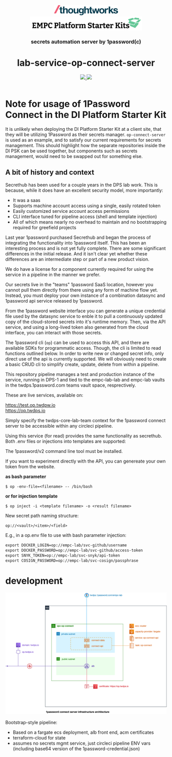<div align="center">
	<p>
		<img alt="Thoughtworks Logo" src="https://raw.githubusercontent.com/ThoughtWorks-DPS/static/master/thoughtworks_flamingo_wave.png?sanitize=true" width=200 />
    <br />
		<img alt="DPS Title" src="https://raw.githubusercontent.com/ThoughtWorks-DPS/static/master/EMPCPlatformStarterKitsImage.png" width=350/>
	</p>
  <h3>secrets automation server by 1password(c) </h3>
  <h1>lab-service-op-connect-server</h1>
  <a href="https://circleci.com/gh/ThoughtWorks-DPS/lab-service-op-connect-server/tree/main"><img src="https://circleci.com/gh/ThoughtWorks-DPS/lab-service-op-connect-server/tree/main.svg?style=shield&circle-token=5b62dee56a1690eca5a15b8a3ca555f098c306ad"> <a href="https://app.datadoghq.com/dashboard/zdb-as4-bc7/empc-op-connect?from_ts=1652802104947&to_ts=1652888504947&live=true"><img src="https://img.shields.io/badge/DataDog-Dashboard-lightgrey"></a>
</div>
<br />

# Note for usage of 1Password Connect in the DI Platform Starter Kit

It is unlikely when deploying the DI Platform Starter Kit at a client site, that they will be utilizing 1Password as their secrets manager. `op-connect-server` is used as an example, and to satisfy our current requirements for secrets management. This should highlight how the separate repositories inside the DI PSK can be used together, but components such as secrets management, would need to be swapped out for something else.

## A bit of history and context

Secrethub has been used for a couple years in the DPS lab work. This is because, while it does have an excellent security model, more importantly:
- It was a saas
- Supports machine account access using a single, easily rotated token
- Easily customized service account access permissions
- CLI interface tuned for pipeline access (shell and template injection)
- All of which means nearly no overhead to maintain and no bootstrapping required for greefield projects

Last year 1password purchased Secrethub and began the process of integrating the functionality into 1password itself. This has been an interesting process and is not yet fully complete. There are some significant differences in the initial release. And it isn't clear yet whether these differences are an intermediate step or part of a new product vision.  

We do have a license for a component currently required for using the service in a pipeline in the manner we prefer.   

Our secrets live in the "teams" 1password SaaS location, however you cannot pull them directly from there using any form of machine flow yet. Instead, you must deploy your own instance of a combination datasync and 1password api service released by 1password.  

From the 1password website interface you can generate a unique credential file used by the datasync service to enble it to pull a continuously updated copy of the cloud-stored secrets into it's runtime memory. Then, via the API service, and using a long-lived token also generated from the cloud interface, you can interact with those secrets.  

The 1password cli (`op`) can be used to access this API, and there are available SDKs for programmatic access. Though, the cli is limited to read functions outlined below. In order to write new or changed secret info, only direct use of the api is currently supported. We will obviously need to create a basic CRUD cli to simplify create, update, delete from within a pipeline.

This repository pipeline manages a test and production instance of the service, running in DPS-1 and tied to the empc-lab-lab and empc-lab vaults in the twdps.1password.com teams vault space, resprectively.  

These are live services, available on:  

https://test.op.twdpw.io  
https://op.twdps.io  

Simply specify the twdps-core-lab-team context for the 1password connect server to be accessible within any circleci pipeline.  

Using this service (for read) provides the same functionality as secrethub. Both .env files or injections into templates are supported:  

The 1password/v2 command line tool must be installed.  

If you want to experiment directly with the API, you can genereate your own token from the website.  

**as bash parameter**
```
$ op -env-file=<filename> -- /bin/bash
```
**or for injection template**  
```
$ op inject -i <template filename> -o <result filename>
```

New secret path naming structure:  
```
op://<vault>/<item>/<field>
```

E.g., in a op.env file to use with bash parameter injection:  
```
export DOCKER_LOGIN=op://empc-lab/svc-github/username
export DOCKER_PASSWORD=op://empc-lab/svc-github/access-token
export SNYK_TOKEN=op://empc-lab/svc-snyk/api-token
export COSIGN_PASSWORD=op://empc-lab/svc-cosign/passphrase
```

# development

![basic architecture](https://github.com/ThoughtWorks-DPS/lab-service-op-connect-server/blob/master/doc/op-architecture.png)

Bootstrap-style pipeline:  

- Based on a fargate ecs deployment, alb front end, acm certificates
- terraform-cloud for state
- assumes no secrets mgmt service, just circleci pipeline ENV vars (including base64 version of the 1password-credential.json)

